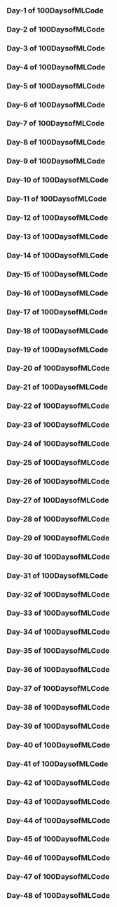 ### Day-1 of 100DaysofMLCode


### Day-2 of 100DaysofMLCode
 

### Day-3 of 100DaysofMLCode
 

### Day-4 of 100DaysofMLCode
 

### Day-5 of 100DaysofMLCode
 

### Day-6 of 100DaysofMLCode
 

### Day-7 of 100DaysofMLCode
 

### Day-8 of 100DaysofMLCode
 

### Day-9 of 100DaysofMLCode
 

### Day-10 of 100DaysofMLCode
 

### Day-11 of 100DaysofMLCode
 

### Day-12 of 100DaysofMLCode
 

### Day-13 of 100DaysofMLCode
 

### Day-14 of 100DaysofMLCode
 

### Day-15 of 100DaysofMLCode
 

### Day-16 of 100DaysofMLCode
 

### Day-17 of 100DaysofMLCode
 

### Day-18 of 100DaysofMLCode
 

### Day-19 of 100DaysofMLCode
 

### Day-20 of 100DaysofMLCode
 

### Day-21 of 100DaysofMLCode
 

### Day-22 of 100DaysofMLCode
 

### Day-23 of 100DaysofMLCode
 

### Day-24 of 100DaysofMLCode
 

### Day-25 of 100DaysofMLCode
 

### Day-26 of 100DaysofMLCode
 

### Day-27 of 100DaysofMLCode
 

### Day-28 of 100DaysofMLCode
 

### Day-29 of 100DaysofMLCode
 

### Day-30 of 100DaysofMLCode
 

### Day-31 of 100DaysofMLCode
 

### Day-32 of 100DaysofMLCode
 

### Day-33 of 100DaysofMLCode
 

### Day-34 of 100DaysofMLCode
 

### Day-35 of 100DaysofMLCode
 

### Day-36 of 100DaysofMLCode
 

### Day-37 of 100DaysofMLCode
 

### Day-38 of 100DaysofMLCode
 

### Day-39 of 100DaysofMLCode
 

### Day-40 of 100DaysofMLCode
 

### Day-41 of 100DaysofMLCode
 

### Day-42 of 100DaysofMLCode
 

### Day-43 of 100DaysofMLCode
 

### Day-44 of 100DaysofMLCode
 

### Day-45 of 100DaysofMLCode
 

### Day-46 of 100DaysofMLCode
 

### Day-47 of 100DaysofMLCode
 
 
### Day-48 of 100DaysofMLCode